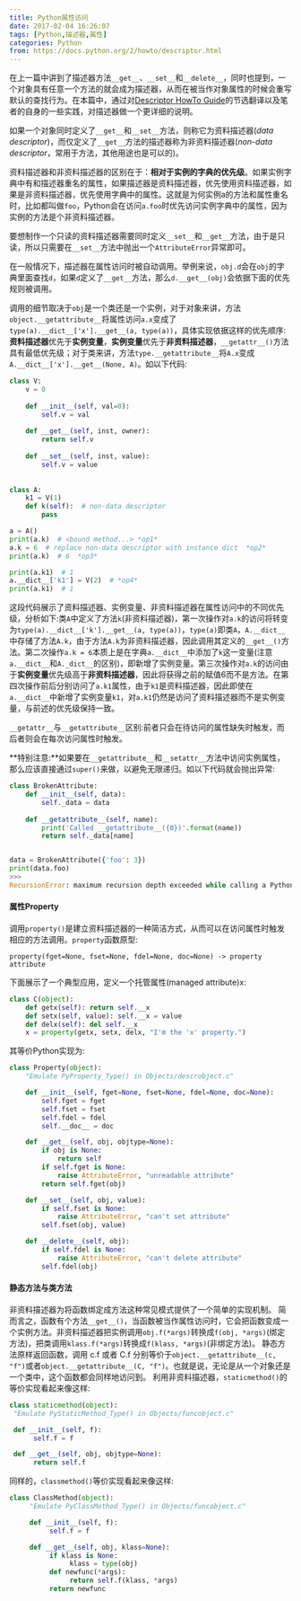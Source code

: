 ```yaml
---
title: Python属性访问
date: 2017-02-04 16:26:07
tags: [Python,描述器,属性]
categories: Python
from: https://docs.python.org/2/howto/descriptor.html
---
```

在上一篇中讲到了描述器方法`__get__`、`__set__`和`__delete__`，同时也提到，一个对象具有任意一个方法的就会成为描述器，从而在被当作对象属性的时候会重写默认的查找行为。在本篇中，通过对[Descriptor HowTo Guide](https://docs.python.org/2/howto/descriptor.html)的节选翻译以及笔者的自身的一些实践，对描述器做一个更详细的说明。

如果一个对象同时定义了`__get__`和`__set__`方法，则称它为资料描述器(*data descriptor*)，而仅定义了`__get__`方法的描述器称为非资料描述器(*non-data descriptor*，常用于方法，其他用途也是可以的)。

资料描述器和非资料描述器的区别在于：**相对于实例的字典的优先级**。如果实例字典中有和描述器重名的属性，如果描述器是资料描述器，优先使用资料描述器，如果是非资料描述器，优先使用字典中的属性。这就是为何实例a的方法和属性重名时，比如都叫做`foo`，Python会在访问`a.foo`时优先访问实例字典中的属性，因为实例的方法是个非资料描述器。
<!-- more -->
要想制作一个只读的资料描述器需要同时定义`__set__`和`__get__`方法，由于是只读，所以只需要在`__set__`方法中抛出一个`AttributeError`异常即可。

在一般情况下，描述器在属性访问时被自动调用。举例来说，`obj.d`会在`obj`的字典里面查找`d`，如果`d`定义了`__get__`方法，那么`d.__get__(obj)`会依据下面的优先规则被调用。

调用的细节取决于`obj`是一个类还是一个实例，对于对象来讲，方法`object.__getattribute__`将属性访问`a.x`变成了`type(a).__dict__['x'].__get__(a, type(a))`，具体实现依据这样的优先顺序:**资料描述器**优先于**实例变量**，**实例变量**优先于**非资料描述器**，`__getattr__()`方法具有最低优先级；对于类来讲，方法`type.__getattribute__`将`A.x`变成`A.__dict__['x'].__get__(None, A)`。如以下代码:
```Python
class V:
    v = 0
    
    def __init__(self, val=0):
        self.v = val
    
    def __get__(self, inst, owner):
        return self.v
        
    def __set__(self, inst, value):
        self.v = value
        
        
class A:
    k1 = V(1)
    def k(self):  # non-data descriptor
        pass

a = A()
print(a.k)  # <bound method...> *op1*
a.k = 6  # replace non-data descriptor with instance dict  *op2*
print(a.k)  # 6  *op3*

print(a.k1)  # 1
a.__dict__['k1'] = V(2)  # *op4*
print(a.k1)  # 1
```
这段代码展示了资料描述器、实例变量、非资料描述器在属性访问中的不同优先级，分析如下:类`A`中定义了方法`k`(非资料描述器)，第一次操作对`a.k`的访问将转变为`type(a).__dict__['k'].__get__(a, type(a))`，`type(a)`即类`A`，`A.__dict__`中存储了方法`A.k`，由于方法`A.k`为非资料描述器，因此调用其定义的`__get__()`方法。第二次操作`a.k = 6`本质上是在字典`a.__dict__`中添加了`k`这一变量(注意`a.__dict__`和`A._dict__`的区别)，即新增了实例变量。第三次操作对`a.k`的访问由于**实例变量**优先级高于**非资料描述器**，因此将获得之前的赋值6而不是方法。在第四次操作前后分别访问了`a.k1`属性，由于`k1`是资料描述器，因此即使在`a.__dict__`中新增了实例变量`k1`，对`a.k1`仍然是访问了资料描述器而不是实例变量，与前述的优先级保持一致。

`__getattr__`与`__getattribute__`区别:前者只会在待访问的属性缺失时触发，而后者则会在每次访问属性时触发。

**特别注意:**如果要在`__getattribute__`和`__setattr__`方法中访问实例属性，那么应该直接通过`super()`来做，以避免无限递归。如以下代码就会抛出异常:
```Python
class BrokenAttribute:
    def __init__(self, data):
        self._data = data
    
    def __getattribute__(self, name):
        print('Called __getattribute__({0})'.format(name))
        return self._data[name]


data = BrokenAttribute({'foo': 3})
print(data.foo)
>>>
RecursionError: maximum recursion depth exceeded while calling a Python object
```

#### 属性Property

调用`property()`是建立资料描述器的一种简洁方式，从而可以在访问属性时触发相应的方法调用。`property`函数原型:
```
property(fget=None, fset=None, fdel=None, doc=None) -> property attribute
```

下面展示了一个典型应用，定义一个托管属性(managed attribute)x:

```Python
class C(object):
    def getx(self): return self.__x
    def setx(self, value): self.__x = value
    def delx(self): del self.__x
    x = property(getx, setx, delx, "I'm the 'x' property.")
```

其等价Python实现为:

```Python
class Property(object):
    "Emulate PyProperty_Type() in Objects/descrobject.c"

    def __init__(self, fget=None, fset=None, fdel=None, doc=None):
        self.fget = fget
        self.fset = fset
        self.fdel = fdel
        self.__doc__ = doc

    def __get__(self, obj, objtype=None):
        if obj is None:
            return self
        if self.fget is None:
            raise AttributeError, "unreadable attribute"
        return self.fget(obj)

    def __set__(self, obj, value):
        if self.fset is None:
            raise AttributeError, "can't set attribute"
        self.fset(obj, value)

    def __delete__(self, obj):
        if self.fdel is None:
            raise AttributeError, "can't delete attribute"
        self.fdel(obj)
```

#### 静态方法与类方法

非资料描述器为将函数绑定成方法这种常见模式提供了一个简单的实现机制。
简而言之，函数有个方法`__get__()`，当函数被当作属性访问时，它会把函数变成一个实例方法。非资料描述器把实例调用`obj.f(*args)`转换成`f(obj, *args)`(绑定方法)，把类调用`klass.f(*args)`转换成`f(klass, *args)`(非绑定方法)。
静态方法原样返回函数，调用 c.f 或者 C.f 分别等价于`object.__getattribute__(c, "f")`或者`object.__getattribute__(C, "f")`。也就是说，无论是从一个对象还是一个类中，这个函数都会同样地访问到。
利用非资料描述器，`staticmethod()`的等价实现看起来像这样:

```Python
class staticmethod(object):
 "Emulate PyStaticMethod_Type() in Objects/funcobject.c"

 def __init__(self, f):
      self.f = f

 def __get__(self, obj, objtype=None):
      return self.f
```

同样的，`classmethod()`等价实现看起来像这样:

```Python
class ClassMethod(object):
     "Emulate PyClassMethod_Type() in Objects/funcobject.c"

     def __init__(self, f):
          self.f = f

     def __get__(self, obj, klass=None):
          if klass is None:
               klass = type(obj)
          def newfunc(*args):
               return self.f(klass, *args)
          return newfunc
```




